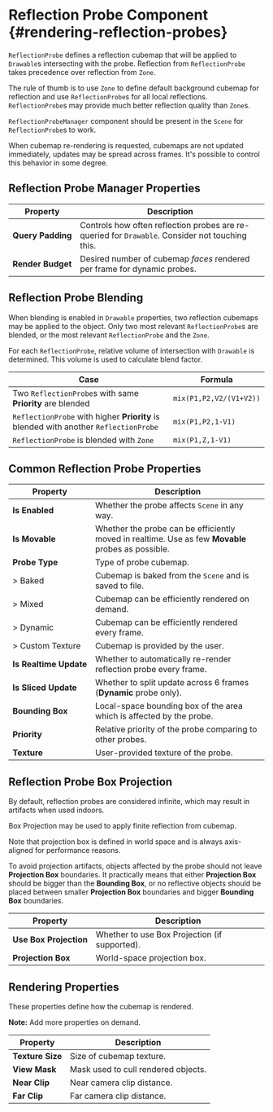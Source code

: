 Reflection Probe Component {#rendering-reflection-probes}
========================================

`ReflectionProbe` defines a reflection cubemap that will be applied to `Drawable`s intersecting with the probe. Reflection from `ReflectionProbe` takes precedence over reflection from `Zone`.

The rule of thumb is to use `Zone` to define default background cubemap for reflection and use `ReflectionProbe`s for all local reflections. `ReflectionProbe`s may provide much better reflection quality than `Zone`s.

`ReflectionProbeManager` component should be present in the `Scene` for `ReflectionProbe`s to work.

When cubemap re-rendering is requested, cubemaps are not updated immediately, updates may be spread across frames. It's possible to control this behavior in some degree.

## Reflection Probe Manager Properties

|Property|Description|
|-|-|
|**Query&nbsp;Padding**|Controls how often reflection probes are re-queried for `Drawable`. Consider not touching this.|
|**Render&nbsp;Budget**|Desired number of cubemap *faces* rendered per frame for dynamic probes.|

## Reflection Probe Blending

When blending is enabled in `Drawable` properties, two reflection cubemaps may be applied to the object.
Only two most relevant `ReflectionProbe`s are blended, or the most relevant `ReflectionProbe` and the `Zone`.

For each `ReflectionProbe`, relative volume of intersection with `Drawable` is determined.
This volume is used to calculate blend factor.

|Case|Formula|
|-|-|
|Two `ReflectionProbe`s with same **Priority** are blended|`mix(P1,P2,V2/(V1+V2))`|
|`ReflectionProbe` with higher **Priority** is blended with another `ReflectionProbe`|`mix(P1,P2,1-V1)`|
|`ReflectionProbe` is blended with `Zone`|`mix(P1,Z,1-V1)`|

## Common Reflection Probe Properties

|Property|Description|
|-|-|
|**Is Enabled**|Whether the probe affects `Scene` in any way.|
|**Is Movable**|Whether the probe can be efficiently moved in realtime. Use as few **Movable** probes as possible.|
|**Probe Type**|Type of probe cubemap.|
|> Baked|Cubemap is baked from the `Scene` and is saved to file.|
|> Mixed|Cubemap can be efficiently rendered on demand.|
|> Dynamic|Cubemap can be efficiently rendered every frame.|
|> Custom Texture|Cubemap is provided by the user.|
|**Is&nbsp;Realtime&nbsp;Update**|Whether to automatically re-render reflection probe every frame.|
|**Is Sliced Update**|Whether to split update across 6 frames (**Dynamic** probe only).|
|**Bounding&nbsp;Box**|Local-space bounding box of the area which is affected by the probe.|
|**Priority**|Relative priority of the probe comparing to other probes.|
|**Texture**|User-provided texture of the probe.|

## Reflection Probe Box Projection

By default, reflection probes are considered infinite, which may result in artifacts when used indoors.

Box Projection may be used to apply finite reflection from cubemap.

Note that projection box is defined in world space and is always axis-aligned for performance reasons.

To avoid projection artifacts, objects affected by the probe should not leave **Projection Box** boundaries. It practically means that either **Projection Box** should be bigger than the **Bounding Box**, or no reflective objects should be placed between smaller **Projection Box** boundaries and bigger **Bounding Box** boundaries.

|Property|Description|
|-|-|
|**Use&nbsp;Box&nbsp;Projection**|Whether to use Box Projection (if supported).|
|**Projection&nbsp;Box**|World-space projection box.|

## Rendering Properties

These properties define how the cubemap is rendered.

**Note:** Add more properties on demand.

|Property|Description|
|-|-|
|**Texture Size**|Size of cubemap texture.|
|**View Mask**|Mask used to cull rendered objects.|
|**Near Clip**|Near camera clip distance.|
|**Far Clip**|Far camera clip distance.|
